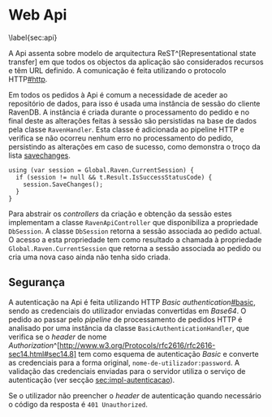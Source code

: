 Web Api 
=

\label{sec:api}

A Api assenta sobre modelo de arquitectura ReST^[Representational state transfer] em que todos os objectos da aplicação são considerados recursos e têm URL definido. 
A comunicação é feita utilizando o protocolo HTTP[#http]().

Em todos os pedidos à Api é comum a necessidade de aceder ao repositório de dados, para isso é usada uma instância de sessão do cliente RavenDB.
A instância é criada durante o processamento do pedido e no final deste as alterações feitas à sessão são persistidas na base de dados pela classe `RavenHandler`. Esta classe é adicionada ao pipeline HTTP e verifica se não ocorreu nenhum erro no processamento do pedido, persistindo as alterações em caso de sucesso, como demonstra o troço da lista [savechanges](). 

````[Persistência das alterações à sessão RavenDB.](savechanges)
using (var session = Global.Raven.CurrentSession) {  
  if (session != null && t.Result.IsSuccessStatusCode) {  
    session.SaveChanges();  
  }  
}  
````

Para abstrair os *controllers* da criação e obtenção da sessão estes implementam a classe `RavenApiController` que disponibiliza a propriedade `DbSession`. A classe `DbSession` retorna a sessão associada ao pedido actual.
O acesso a esta propriedade tem como resultado a chamada à propriedade `Global.Raven.CurrentSession` que retorna a sessão associada ao pedido ou cria uma nova caso ainda não tenha sido criada.

Segurança
- 

A autenticação na Api é feita utilizando HTTP *Basic authentication*[#basic](), sendo as credenciais do utilizador enviadas convertidas em *Base64*. 
O pedido ao passar pelo *pipeline* de processamento de pedidos HTTP é analisado por uma instância da classe `BasicAuthenticationHandler`, que verifica se o *header* de nome *Authorization*^[http://www.w3.org/Protocols/rfc2616/rfc2616-sec14.html#sec14.8] tem como esquema de autenticação *Basic* e converte as credenciais para a forma original, `nome-de-utilizador:password`. A validação das credenciais enviadas para o servidor utiliza o serviço de autenticação (ver secção [sec:impl-autenticacao]()).

Se o utilizador não preencher o *header* de autenticação quando necessário o código da resposta é `401 Unauthorized`.


